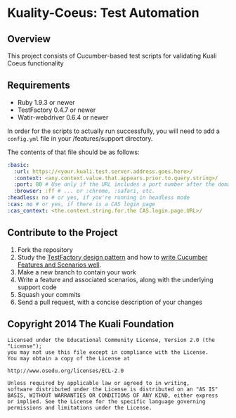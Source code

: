Kuality-Coeus: Test Automation
==============================

Overview
--------

This project consists of Cucumber-based test scripts for validating Kuali Coeus functionality

Requirements
------------

* Ruby 1.9.3 or newer
* TestFactory 0.4.7 or newer
* Watir-webdriver 0.6.4 or newer

In order for the scripts to actually run successfully, you will need to add a `config.yml` file in your /features/support directory.

The contents of that file should be as follows:

```yaml
:basic:
  :url: https://<your.kuali.test.server.address.goes.here>/
  :context: <any.context.value.that.appears.prior.to.query.string>/
  :port: 80 # Use only if the URL includes a port number after the domain. Leave blank, otherwise
  :browser: :ff # ... or :chrome, :safari, etc.
:headless: no # or yes, if you're running in headless mode
:cas: no # or yes, if there is a CAS login page
:cas_context: <the.context.string.for.the CAS.login.page.URL>/
```

Contribute to the Project
-------------------------

1. Fork the repository
2. Study the [TestFactory design pattern](https://github.com/aheward/TestFactory#design-pattern) and how to [write Cucumber Features and Scenarios well](https://github.com/cucumber/cucumber/wiki/tutorials-and-related-blog-posts).
3. Make a new branch to contain your work
4. Write a feature and associated scenarios, along with the underlying support code
5. Squash your commits
6. Send a pull request, with a concise description of your changes

Copyright 2014 The Kuali Foundation
-----------------------------------

	Licensed under the Educational Community License, Version 2.0 (the "License");
	you may	not use this file except in compliance with the License.
	You may obtain a copy of the License at

    http://www.osedu.org/licenses/ECL-2.0

	Unless required by applicable law or agreed to in writing,
	software distributed under the License is distributed on an "AS IS"
	BASIS, WITHOUT WARRANTIES OR CONDITIONS OF ANY KIND, either express
	or implied. See the License for the specific language governing
	permissions and limitations under the License.